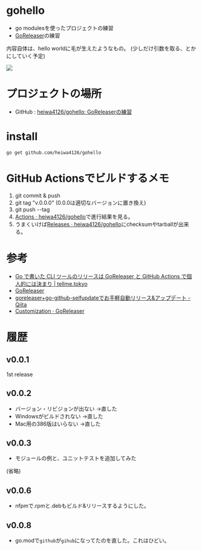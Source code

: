 # gohello

- go modulesを使ったプロジェクトの練習
- [GoReleaser](https://goreleaser.com/)の練習

内容自体は、hello worldに毛が生えたようなもの。
(少しだけ引数を取る、とかにしていく予定)

![](https://github.com/heiwa4126/gohello/workflows/release/badge.svg)

# プロジェクトの場所

- GitHub : [heiwa4126/gohello: GoReleaserの練習](https://github.com/heiwa4126/gohello)


# install

```
go get github.com/heiwa4126/gohello
```

# GitHub Actionsでビルドするメモ

1. git commit & push
2. git tag "v.0.0.0" (0.0.0は適切なバージョンに置き換え)
3. git push --tag
4. [Actions · heiwa4126/gohello](https://github.com/heiwa4126/gohello/actions)で進行結果を見る。
5. うまくいけば[Releases · heiwa4126/gohello](https://github.com/heiwa4126/gohello/releases)にchecksumやtarballが出来る。


# 参考

- [Go で書いた CLI ツールのリリースは GoReleaser と GitHub Actions で個人的には決まり | tellme.tokyo](https://tellme.tokyo/post/2020/02/04/release-go-cli-tool/)
- [GoReleaser](https://goreleaser.com/)
- [goreleaser+go-github-selfupdateでお手軽自動リリース&amp;アップデート - Qiita](https://qiita.com/mpppk/items/ab328356ca14938a1208)
- [Customization · GoReleaser](https://goreleaser.com/customization/#NFPM)

# 履歴

## v0.0.1

1st release

## v0.0.2
- バージョン・リビジョンが出ない →直した
- Windowsがビルドされない →直した
- Mac用の386版はいらない →直した

## v0.0.3
- モジュールの例と、ユニットテストを追加してみた

(省略)

## v0.0.6
- nfpmで.rpmと.debもビルド&リリースするようにした。

## v0.0.8
- go.modで`github`が`gihub`になってたのを直した。これはひどい。

